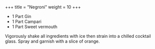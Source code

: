 +++
title = "Negroni"
weight = 10
+++

- 1 Part Gin
- 1 Part Campari
- 1 Part Sweet vermouth

Vigorously shake all ingredients with ice then strain into a chilled cocktail glass. Spray and garnish with a slice of orange.

